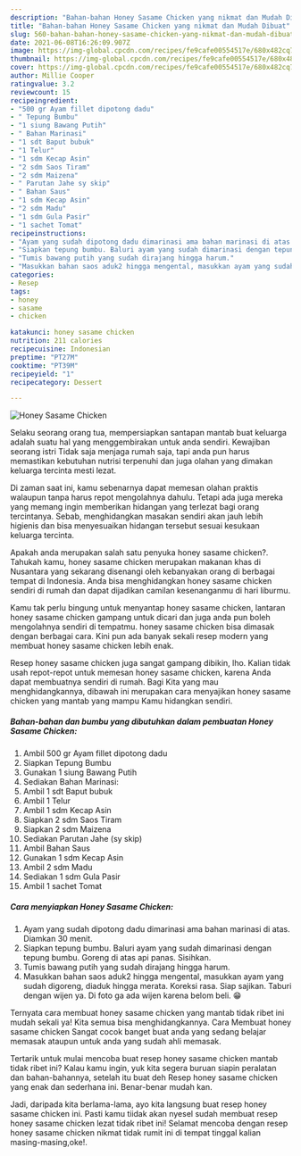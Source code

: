 ```yaml
---
description: "Bahan-bahan Honey Sasame Chicken yang nikmat dan Mudah Dibuat"
title: "Bahan-bahan Honey Sasame Chicken yang nikmat dan Mudah Dibuat"
slug: 560-bahan-bahan-honey-sasame-chicken-yang-nikmat-dan-mudah-dibuat
date: 2021-06-08T16:26:09.907Z
image: https://img-global.cpcdn.com/recipes/fe9cafe00554517e/680x482cq70/honey-sasame-chicken-foto-resep-utama.jpg
thumbnail: https://img-global.cpcdn.com/recipes/fe9cafe00554517e/680x482cq70/honey-sasame-chicken-foto-resep-utama.jpg
cover: https://img-global.cpcdn.com/recipes/fe9cafe00554517e/680x482cq70/honey-sasame-chicken-foto-resep-utama.jpg
author: Millie Cooper
ratingvalue: 3.2
reviewcount: 15
recipeingredient:
- "500 gr Ayam fillet dipotong dadu"
- " Tepung Bumbu"
- "1 siung Bawang Putih"
- " Bahan Marinasi"
- "1 sdt Baput bubuk"
- "1 Telur"
- "1 sdm Kecap Asin"
- "2 sdm Saos Tiram"
- "2 sdm Maizena"
- " Parutan Jahe sy skip"
- " Bahan Saus"
- "1 sdm Kecap Asin"
- "2 sdm Madu"
- "1 sdm Gula Pasir"
- "1 sachet Tomat"
recipeinstructions:
- "Ayam yang sudah dipotong dadu dimarinasi ama bahan marinasi di atas. Diamkan 30 menit."
- "Siapkan tepung bumbu. Baluri ayam yang sudah dimarinasi dengan tepung bumbu. Goreng di atas api panas. Sisihkan."
- "Tumis bawang putih yang sudah dirajang hingga harum."
- "Masukkan bahan saos aduk2 hingga mengental, masukkan ayam yang sudah digoreng, diaduk hingga merata. Koreksi rasa. Siap sajikan. Taburi dengan wijen ya. Di foto ga ada wijen karena belom beli. 😁"
categories:
- Resep
tags:
- honey
- sasame
- chicken

katakunci: honey sasame chicken 
nutrition: 211 calories
recipecuisine: Indonesian
preptime: "PT27M"
cooktime: "PT39M"
recipeyield: "1"
recipecategory: Dessert

---
```



![Honey Sasame Chicken](https://img-global.cpcdn.com/recipes/fe9cafe00554517e/680x482cq70/honey-sasame-chicken-foto-resep-utama.jpg)

Selaku seorang orang tua, mempersiapkan santapan mantab buat keluarga adalah suatu hal yang menggembirakan untuk anda sendiri. Kewajiban seorang istri Tidak saja menjaga rumah saja, tapi anda pun harus memastikan kebutuhan nutrisi terpenuhi dan juga olahan yang dimakan keluarga tercinta mesti lezat.

Di zaman  saat ini, kamu sebenarnya dapat memesan olahan praktis walaupun tanpa harus repot mengolahnya dahulu. Tetapi ada juga mereka yang memang ingin memberikan hidangan yang terlezat bagi orang tercintanya. Sebab, menghidangkan masakan sendiri akan jauh lebih higienis dan bisa menyesuaikan hidangan tersebut sesuai kesukaan keluarga tercinta. 



Apakah anda merupakan salah satu penyuka honey sasame chicken?. Tahukah kamu, honey sasame chicken merupakan makanan khas di Nusantara yang sekarang disenangi oleh kebanyakan orang di berbagai tempat di Indonesia. Anda bisa menghidangkan honey sasame chicken sendiri di rumah dan dapat dijadikan camilan kesenanganmu di hari liburmu.

Kamu tak perlu bingung untuk menyantap honey sasame chicken, lantaran honey sasame chicken gampang untuk dicari dan juga anda pun boleh mengolahnya sendiri di tempatmu. honey sasame chicken bisa dimasak dengan berbagai cara. Kini pun ada banyak sekali resep modern yang membuat honey sasame chicken lebih enak.

Resep honey sasame chicken juga sangat gampang dibikin, lho. Kalian tidak usah repot-repot untuk memesan honey sasame chicken, karena Anda dapat membuatnya sendiri di rumah. Bagi Kita yang mau menghidangkannya, dibawah ini merupakan cara menyajikan honey sasame chicken yang mantab yang mampu Kamu hidangkan sendiri.

<!--inarticleads1-->

##### Bahan-bahan dan bumbu yang dibutuhkan dalam pembuatan Honey Sasame Chicken:

1. Ambil 500 gr Ayam fillet dipotong dadu
1. Siapkan  Tepung Bumbu
1. Gunakan 1 siung Bawang Putih
1. Sediakan  Bahan Marinasi:
1. Ambil 1 sdt Baput bubuk
1. Ambil 1 Telur
1. Ambil 1 sdm Kecap Asin
1. Siapkan 2 sdm Saos Tiram
1. Siapkan 2 sdm Maizena
1. Sediakan  Parutan Jahe (sy skip)
1. Ambil  Bahan Saus
1. Gunakan 1 sdm Kecap Asin
1. Ambil 2 sdm Madu
1. Sediakan 1 sdm Gula Pasir
1. Ambil 1 sachet Tomat




<!--inarticleads2-->

##### Cara menyiapkan Honey Sasame Chicken:

1. Ayam yang sudah dipotong dadu dimarinasi ama bahan marinasi di atas. Diamkan 30 menit.
1. Siapkan tepung bumbu. Baluri ayam yang sudah dimarinasi dengan tepung bumbu. Goreng di atas api panas. Sisihkan.
1. Tumis bawang putih yang sudah dirajang hingga harum.
1. Masukkan bahan saos aduk2 hingga mengental, masukkan ayam yang sudah digoreng, diaduk hingga merata. Koreksi rasa. Siap sajikan. Taburi dengan wijen ya. Di foto ga ada wijen karena belom beli. 😁




Ternyata cara membuat honey sasame chicken yang mantab tidak ribet ini mudah sekali ya! Kita semua bisa menghidangkannya. Cara Membuat honey sasame chicken Sangat cocok banget buat anda yang sedang belajar memasak ataupun untuk anda yang sudah ahli memasak.

Tertarik untuk mulai mencoba buat resep honey sasame chicken mantab tidak ribet ini? Kalau kamu ingin, yuk kita segera buruan siapin peralatan dan bahan-bahannya, setelah itu buat deh Resep honey sasame chicken yang enak dan sederhana ini. Benar-benar mudah kan. 

Jadi, daripada kita berlama-lama, ayo kita langsung buat resep honey sasame chicken ini. Pasti kamu tiidak akan nyesel sudah membuat resep honey sasame chicken lezat tidak ribet ini! Selamat mencoba dengan resep honey sasame chicken nikmat tidak rumit ini di tempat tinggal kalian masing-masing,oke!.

